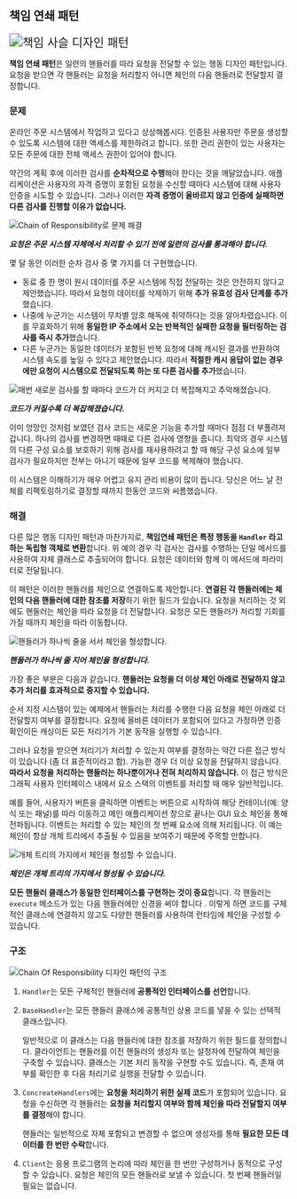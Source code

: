 ## 책임 연쇄 패턴

<img src="https://refactoring.guru/images/patterns/content/chain-of-responsibility/chain-of-responsibility.png?id=56c10d0dc712546cc283cfb3fb463458" alt="책임 사슬 디자인 패턴" style="zoom:150%;" />

**책임 연쇄 패턴**은 일련의 핸들러를 따라 요청을 전달할 수 있는 행동 디자인 패턴입니다. 요청을 받으면 각 핸들러는 요청을 처리할지 아니면 체인의 다음 핸들러로 전달할지 결정합니다.



### 문제

온라인 주문 시스템에서 작업하고 있다고 상상해봅시다. 인증된 사용자만 주문을 생성할 수 있도록 시스템에 대한 액세스를 제한하려고 합니다. 또한 관리 권한이 있는 사용자는 모든 주문에 대한 전체 액세스 권한이 있어야 합니다.

약간의 계획 후에 이러한 검사를 **순차적으로 수행**해야 한다는 것을 깨달았습니다. 애플리케이션은 사용자의 자격 증명이 포함된 요청을 수신할 때마다 시스템에 대해 사용자 인증을 시도할 수 있습니다. 그러나 이러한 **자격 증명이 올바르지 않고 인증에 실패하면 다른 검사를 진행할 이유가 없습니다.**

![Chain of Responsibility로 문제 해결](https://refactoring.guru/images/patterns/diagrams/chain-of-responsibility/problem1-en.png?id=dde084d408d2b14d632ba82583d16612)

***요청은 주문 시스템 자체에서 처리할 수 있기 전에 일련의 검사를 통과해야 합니다.***

몇 달 동안 이러한 순차 검사 중 몇 가지를 더 구현했습니다.

- 동료 중 한 명이 원시 데이터를 주문 시스템에 직접 전달하는 것은 안전하지 않다고 제안했습니다. 따라서 요청의 데이터를 삭제하기 위해 **추가 유효성 검사 단계를 추가**했습니다.
- 나중에 누군가는 시스템이 무차별 암호 해독에 취약하다는 것을 알아차렸습니다. 이를 무효화하기 위해 **동일한 IP 주소에서 오는 반복적인 실패한 요청을 필터링하는 검사를 즉시 추가**했습니다.
- 다른 누군가는 동일한 데이터가 포함된 반복 요청에 대해 캐시된 결과를 반환하여 시스템 속도를 높일 수 있다고 제안했습니다. 따라서 **적절한 캐시 응답이 없는 경우에만 요청이 시스템으로 전달되도록 하는 또 다른 검사를 추가**했습니다.

![매번 새로운 검사를 할 때마다 코드가 더 커지고 더 복잡해지고 추악해졌습니다.](https://refactoring.guru/images/patterns/diagrams/chain-of-responsibility/problem2-en.png?id=88c684d3eab7707bee7b1550a2d8ae04)

***코드가 커질수록 더 복잡해졌습니다.***

이미 엉망인 것처럼 보였던 검사 코드는 새로운 기능을 추가할 때마다 점점 더 부풀려져갑니다. 하나의 검사를 변경하면 때때로 다른 검사에 영향을 줍니다. 최악의 경우 시스템의 다른 구성 요소를 보호하기 위해 검사를 재사용하려고 할 때 해당 구성 요소에 일부 검사가 필요하지만 전부는 아니기 때문에 일부 코드를 복제해야 했습니다.

이 시스템은 이해하기가 매우 어렵고 유지 관리 비용이 많이 듭니다. 당신은 어느 날 전체를 리팩토링하기로 결정할 때까지 한동안 코드와 씨름했습니다.



### 해결

다른 많은 행동 디자인 패턴과 마찬가지로, **책임연쇄 패턴은 특정 행동을 `Handler` 라고 하는 독립형 객체로 변환**합니다. 위 예의 경우 각 검사는 검사를 수행하는 단일 메서드를 사용하여 자체 클래스로 추출되어야 합니다. 요청은 데이터와 함께 이 메서드에 파라미터로 전달됩니다.

이 패턴은 이러한 핸들러를 체인으로 연결하도록 제안합니다. **연결된 각 핸들러에는 체인의 다음 핸들러에 대한 참조를 저장**하기 위한 필드가 있습니다. 요청을 처리하는 것 외에도 핸들러는 체인을 따라 요청을 더 전달합니다. 요청은 모든 핸들러가 처리할 기회를 가질 때까지 체인을 따라 이동합니다.

![핸들러가 하나씩 줄을 서서 체인을 형성합니다.](https://refactoring.guru/images/patterns/diagrams/chain-of-responsibility/solution1-en.png?id=dccad3e628bd2b8f1856c99369ca6e5b)

***핸들러가 하나씩 줄 지어 체인을 형성합니다.***

가장 좋은 부분은 다음과 같습니다. **핸들러는 요청을 더 이상 체인 아래로 전달하지 않고 추가 처리를 효과적으로 중지할 수 있습니다.**

순서 지정 시스템이 있는 예제에서 핸들러는 처리를 수행한 다음 요청을 체인 아래로 더 전달할지 여부를 결정합니다. 요청에 올바른 데이터가 포함되어 있다고 가정하면 인증 확인이든 캐싱이든 모든 처리기가 기본 동작을 실행할 수 있습니다.

그러나 요청을 받으면 처리기가 처리할 수 있는지 여부를 결정하는 약간 다른 접근 방식이 있습니다 (좀 더 표준적이라고 함). 가능한 경우 더 이상 요청을 전달하지 않습니다. **따라서 요청을 처리하는 핸들러는 하나뿐이거나 전혀 처리하지 않습니다.** 이 접근 방식은 그래픽 사용자 인터페이스 내에서 요소 스택의 이벤트를 처리할 때 매우 일반적입니다.

예를 들어, 사용자가 버튼을 클릭하면 이벤트는 버튼으로 시작하여 해당 컨테이너(예: 양식 또는 패널)를 따라 이동하고 메인 애플리케이션 창으로 끝나는 GUI 요소 체인을 통해 전파됩니다. 이벤트는 처리할 수 있는 체인의 첫 번째 요소에 의해 처리됩니다. 이 예는 체인이 항상 개체 트리에서 추출될 수 있음을 보여주기 때문에 주목할 만합니다.

![개체 트리의 가지에서 체인을 형성할 수 있습니다.](https://refactoring.guru/images/patterns/diagrams/chain-of-responsibility/solution2-en.png?id=cc5bab096e1b37105e1027c43a92cc8a)

***체인은 개체 트리의 가지에서 형성될 수 있습니다.***

**모든 핸들러 클래스가 동일한 인터페이스를 구현하는 것이 중요**합니다. 각 핸들러는 `execute` 메소드가 있는 다음 핸들러에만 신경을 써야 합니다 . 이렇게 하면 코드를 구체적인 클래스에 연결하지 않고도 다양한 핸들러를 사용하여 런타임에 체인을 구성할 수 있습니다.



### 구조

![Chain Of Responsibility 디자인 패턴의 구조](https://refactoring.guru/images/patterns/diagrams/chain-of-responsibility/structure.png?id=848f0fc8dca57a44974d63f8181f5406)

1. `Handler`는 모든 구체적인 핸들러에 **공통적인 인터페이스를 선언**합니다.

2. `BaseHandler`는 모든 핸들러 클래스에 공통적인 상용 코드를 넣을 수 있는 선택적 클래스입니다.

   일반적으로 이 클래스는 다음 핸들러에 대한 참조를 저장하기 위한 필드를 정의합니다. 클라이언트는 핸들러를 이전 핸들러의 생성자 또는 설정자에 전달하여 체인을 구축할 수 있습니다. 클래스는 기본 처리 동작을 구현할 수도 있습니다. 즉, 존재 여부를 확인한 후 다음 처리기로 실행을 전달할 수 있습니다.

3. `ConcreateHandlers`에는 **요청을 처리하기 위한 실제 코드**가 포함되어 있습니다. 요청을 수신하면 각 핸들러는 **요청을 처리할지 여부와 함께 체인을 따라 전달할지 여부를 결정**해야 합니다.

   핸들러는 일반적으로 자체 포함되고 변경할 수 없으며 생성자를 통해 **필요한 모든 데이터를 한 번만 수락**합니다.

4. `Client`는 응용 프로그램의 논리에 따라 체인을 한 번만 구성하거나 동적으로 구성할 수 있습니다. 요청은 체인의 모든 핸들러로 보낼 수 있습니다. 첫 번째 핸들러일 필요는 없습니다.